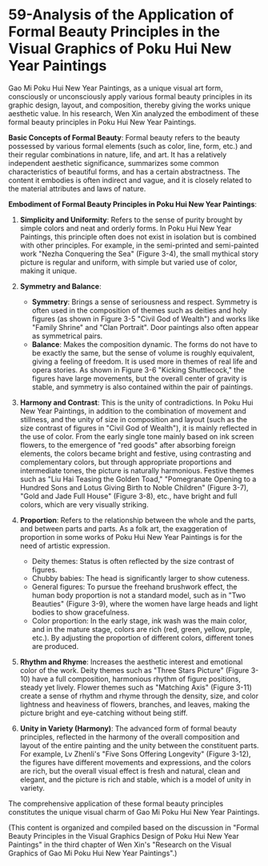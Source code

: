 # 59-Analysis of the Application of Formal Beauty Principles in the Visual Graphics of Poku Hui New Year Paintings

Gao Mi Poku Hui New Year Paintings, as a unique visual art form, consciously or unconsciously apply various formal beauty principles in its graphic design, layout, and composition, thereby giving the works unique aesthetic value. In his research, Wen Xin analyzed the embodiment of these formal beauty principles in Poku Hui New Year Paintings.

**Basic Concepts of Formal Beauty**:
Formal beauty refers to the beauty possessed by various formal elements (such as color, line, form, etc.) and their regular combinations in nature, life, and art. It has a relatively independent aesthetic significance, summarizes some common characteristics of beautiful forms, and has a certain abstractness. The content it embodies is often indirect and vague, and it is closely related to the material attributes and laws of nature.

**Embodiment of Formal Beauty Principles in Poku Hui New Year Paintings**:

1.  **Simplicity and Uniformity**: Refers to the sense of purity brought by simple colors and neat and orderly forms. In Poku Hui New Year Paintings, this principle often does not exist in isolation but is combined with other principles. For example, in the semi-printed and semi-painted work "Nezha Conquering the Sea" (Figure 3-4), the small mythical story picture is regular and uniform, with simple but varied use of color, making it unique.

2.  **Symmetry and Balance**:
    *   **Symmetry**: Brings a sense of seriousness and respect. Symmetry is often used in the composition of themes such as deities and holy figures (as shown in Figure 3-5 "Civil God of Wealth") and works like "Family Shrine" and "Clan Portrait". Door paintings also often appear as symmetrical pairs.
    *   **Balance**: Makes the composition dynamic. The forms do not have to be exactly the same, but the sense of volume is roughly equivalent, giving a feeling of freedom. It is used more in themes of real life and opera stories. As shown in Figure 3-6 "Kicking Shuttlecock," the figures have large movements, but the overall center of gravity is stable, and symmetry is also contained within the pair of paintings.

3.  **Harmony and Contrast**: This is the unity of contradictions. In Poku Hui New Year Paintings, in addition to the combination of movement and stillness, and the unity of size in composition and layout (such as the size contrast of figures in "Civil God of Wealth"), it is mainly reflected in the use of color. From the early single tone mainly based on ink screen flowers, to the emergence of "red goods" after absorbing foreign elements, the colors became bright and festive, using contrasting and complementary colors, but through appropriate proportions and intermediate tones, the picture is naturally harmonious. Festive themes such as "Liu Hai Teasing the Golden Toad," "Pomegranate Opening to a Hundred Sons and Lotus Giving Birth to Noble Children" (Figure 3-7), "Gold and Jade Full House" (Figure 3-8), etc., have bright and full colors, which are very visually striking.

4.  **Proportion**: Refers to the relationship between the whole and the parts, and between parts and parts. As a folk art, the exaggeration of proportion in some works of Poku Hui New Year Paintings is for the need of artistic expression.
    *   Deity themes: Status is often reflected by the size contrast of figures.
    *   Chubby babies: The head is significantly larger to show cuteness.
    *   General figures: To pursue the freehand brushwork effect, the human body proportion is not a standard model, such as in "Two Beauties" (Figure 3-9), where the women have large heads and light bodies to show gracefulness.
    *   Color proportion: In the early stage, ink wash was the main color, and in the mature stage, colors are rich (red, green, yellow, purple, etc.). By adjusting the proportion of different colors, different tones are produced.

5.  **Rhythm and Rhyme**: Increases the aesthetic interest and emotional color of the work. Deity themes such as "Three Stars Picture" (Figure 3-10) have a full composition, harmonious rhythm of figure positions, steady yet lively. Flower themes such as "Matching Axis" (Figure 3-11) create a sense of rhythm and rhyme through the density, size, and color lightness and heaviness of flowers, branches, and leaves, making the picture bright and eye-catching without being stiff.

6.  **Unity in Variety (Harmony)**: The advanced form of formal beauty principles, reflected in the harmony of the overall composition and layout of the entire painting and the unity between the constituent parts. For example, Lv Zhenli's "Five Sons Offering Longevity" (Figure 3-12), the figures have different movements and expressions, and the colors are rich, but the overall visual effect is fresh and natural, clean and elegant, and the picture is rich and stable, which is a model of unity in variety.

The comprehensive application of these formal beauty principles constitutes the unique visual charm of Gao Mi Poku Hui New Year Paintings.

(This content is organized and compiled based on the discussion in "Formal Beauty Principles in the Visual Graphics Design of Poku Hui New Year Paintings" in the third chapter of Wen Xin's "Research on the Visual Graphics of Gao Mi Poku Hui New Year Paintings".)
